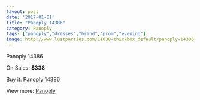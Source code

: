 ```yaml
---
layout: post
date: '2017-01-01'
title: "Panoply 14386"
category: Panoply
tags: ["panoply","dresses","brand","prom","evening"]
image: http://www.lustparties.com/11838-thickbox_default/panoply-14386.jpg
---
```

Panoply 14386

On Sales: **$338**
<a href="https://www.lustparties.com/en/panoply/4284-panoply-14386.html"><amp-img layout="responsive" width="600" height="600" src="//www.lustparties.com/11838-thickbox_default/panoply-14386.jpg" alt="Panoply 14386 0" /></a>
<a href="https://www.lustparties.com/en/panoply/4284-panoply-14386.html"><amp-img layout="responsive" width="600" height="600" src="//www.lustparties.com/11839-thickbox_default/panoply-14386.jpg" alt="Panoply 14386 1" /></a>

Buy it: [Panoply 14386](https://www.lustparties.com/en/panoply/4284-panoply-14386.html "Panoply 14386")

View more: [Panoply](https://www.lustparties.com/en/21-panoply "Panoply")